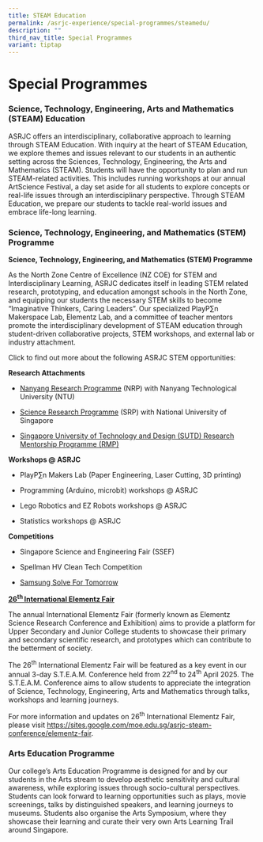 ```yaml
---
title: STEAM Education
permalink: /asrjc-experience/special-programmes/steamedu/
description: ""
third_nav_title: Special Programmes
variant: tiptap
---
```

<h1>Special Programmes</h1>
<h3>Science, Technology, Engineering, Arts and Mathematics (STEAM) Education</h3>
<p>ASRJC offers an interdisciplinary, collaborative approach to learning
through STEAM Education. With inquiry at the heart of STEAM Education,
we explore themes and issues relevant to our students in an authentic setting
across the Sciences, Technology, Engineering, the Arts and Mathematics
(STEAM). Students will have the opportunity to plan and run STEAM-related
activities. This includes running workshops at our annual ArtScience Festival,
a day set aside for all students to explore concepts or real-life issues
through an interdisciplinary perspective. Through STEAM Education, we prepare
our students to tackle real-world issues and embrace life-long learning.</p>
<h3>Science, Technology, Engineering, and Mathematics (STEM) Programme</h3>
<p><strong>Science, Technology, Engineering, and Mathematics (STEM) Programme</strong>
</p>
<p>As the North Zone Centre of Excellence (NZ COE) for STEM and Interdisciplinary
Learning, ASRJC dedicates itself in leading STEM related research, prototyping,
and education amongst schools in the North Zone, and equipping our students
the necessary STEM skills to become “Imaginative Thinkers, Caring Leaders”.
Our specialized PlayP∑n Makerspace Lab, Elementz Lab, and a committee of
teacher mentors promote the interdisciplinary development of STEAM education
through student-driven collaborative projects, STEM workshops, and external
lab or industry attachment.</p>
<p>Click to find out more about the following ASRJC STEM opportunities:</p>
<p><strong>Research Attachments</strong>
</p>
<ul data-tight="true" class="tight">
<li>
<p><a href="https://staging.d2l6tfmz18j0q.amplifyapp.com/special-programmes/nanyang-research-programme/" rel="noopener noreferrer nofollow" target="_blank">Nanyang Research Programme</a>&nbsp;(NRP)
with Nanyang Technological University (NTU)</p>
</li>
<li>
<p><a href="https://staging.d2l6tfmz18j0q.amplifyapp.com/special-programmes/science-research-programme-srp/" rel="noopener noreferrer nofollow" target="_blank">Science Research Programme</a>&nbsp;(SRP)
with National University of Singapore</p>
</li>
<li>
<p><a href="https://staging.d2l6tfmz18j0q.amplifyapp.com/special-programmes/singapore-university-of-technology-and-design-research-mentorship-programme-rmp/" rel="noopener noreferrer nofollow" target="_blank">Singapore University of Technology and Design (SUTD) Research Mentorship Programme (RMP)</a>
</p>
</li>
</ul>
<p><strong>Workshops @ ASRJC</strong>
</p>
<ul data-tight="true" class="tight">
<li>
<p>PlayP∑n Makers Lab (Paper Engineering, Laser Cutting, 3D printing)</p>
</li>
<li>
<p>Programming (Arduino, microbit) workshops @ ASRJC</p>
</li>
<li>
<p>Lego Robotics and EZ Robots workshops @ ASRJC</p>
</li>
<li>
<p>Statistics workshops @ ASRJC</p>
</li>
</ul>
<p><strong>Competitions</strong>
</p>
<ul data-tight="true" class="tight">
<li>
<p>Singapore Science and Engineering Fair (SSEF)</p>
</li>
<li>
<p>Spellman HV Clean Tech Competition</p>
</li>
<li>
<p><a href="https://www.samsung.com/sg/solvefortomorrow/" rel="noopener noreferrer nofollow" target="_blank">Samsung Solve For Tomorrow</a>
</p>
</li>
</ul>
<p><strong><a href="https://staging.d2l6tfmz18j0q.amplifyapp.com/special-programmes/elementz-international-science-research-conference-and-exhibition/" rel="noopener noreferrer nofollow" target="_blank">26<sup>th </sup>International Elementz Fair</a></strong>
</p>
<p>The annual International Elementz Fair (formerly known as Elementz Science
Research Conference and Exhibition) aims to provide a platform for Upper
Secondary and Junior College students to showcase their primary and secondary
scientific research, and prototypes which can contribute to the betterment
of society.</p>
<p>The 26<sup>th</sup> International Elementz Fair will be featured as a key
event in our annual 3-day S.T.E.A.M. Conference held from 22<sup>nd</sup> to
24<sup>th</sup> April 2025. The S.T.E.A.M. Conference aims to allow students
to appreciate the integration of Science, Technology, Engineering, Arts
and Mathematics through talks, workshops and learning journeys.</p>
<p>For more information and updates on 26<sup>th</sup> International Elementz
Fair, please visit <a href="https://sites.google.com/moe.edu.sg/asrjc-steam-conference/elementz-fair" rel="noopener noreferrer nofollow" target="_blank">https://sites.google.com/moe.edu.sg/asrjc-steam-conference/elementz-fair</a>.</p>
<h3>Arts Education Programme</h3>
<p>Our college’s Arts Education Programme is designed for and by our students
in the Arts stream to develop aesthetic sensitivity and cultural awareness,
while exploring issues through socio-cultural perspectives. Students can
look forward to learning opportunities such as plays, movie screenings,
talks by distinguished speakers, and learning journeys to museums. Students
also organise the Arts Symposium, where they showcase their learning and
curate their very own Arts Learning Trail around Singapore.</p>